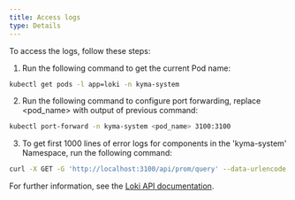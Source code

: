 ```yaml
---
title: Access logs
type: Details
---
```


To access the logs, follow these steps:

1. Run the following command to get the current Pod name:
```bash
kubectl get pods -l app=loki -n kyma-system
```
2. Run the following command to configure port forwarding, replace <pod_name> with output of previous command:
```bash
kubectl port-forward -n kyma-system <pod_name> 3100:3100
```

3. To get first 1000 lines of error logs for components in the 'kyma-system' Namespace, run the following command:
```bash
curl -X GET -G 'http://localhost:3100/api/prom/query' --data-urlencode 'query={namespace="kyma-system"}' --data-urlencode 'limit=1000' --data-urlencode 'regexp=error'
```

For further information, see the [Loki API documentation](https://github.com/grafana/loki/blob/master/docs/api.md).
